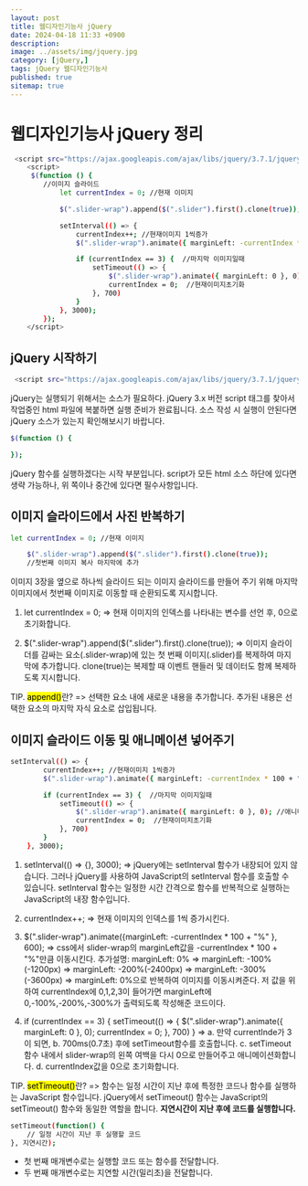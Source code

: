 ```yaml
---
layout: post
title: 웹디자인기능사 jQuery 
date: 2024-04-18 11:33 +0900
description: 
image: ../assets/img/jquery.jpg
category: [jQuery,]
tags: jQuery 웹디자인기능사
published: true
sitemap: true
---
```


# 웹디자인기능사 jQuery 정리

````bash
 <script src="https://ajax.googleapis.com/ajax/libs/jquery/3.7.1/jquery.min.js"></script>
    <script>
     $(function () {
        //이미지 슬라이드
            let currentIndex = 0; //현재 이미지

            $(".slider-wrap").append($(".slider").first().clone(true));  //첫번째 이미지 복사 마지막에 추가

            setInterval(() => {
                currentIndex++; //현재이미지 1씩증가
                $(".slider-wrap").animate({ marginLeft: -currentIndex * 100 + "%" }, 600);

                if (currentIndex == 3) {  //마지막 이미지일때
                    setTimeout(() => {
                        $(".slider-wrap").animate({ marginLeft: 0 }, 0); //애니메이션 정지
                        currentIndex = 0;  //현재이미지초기화
                    }, 700)
                }
            }, 3000);
        });
    </script>
````

##  jQuery 시작하기

````bash
 <script src="https://ajax.googleapis.com/ajax/libs/jquery/3.7.1/jquery.min.js"></script>
 ````
 jQuery는 실행되기 위해서는 소스가 필요하다. jQuery 3.x 버전 script 태그를 찾아서 작업중인 html 파일에 복붙하면 실행 준비가 완료됩니다. 소스 작성 시 실행이 안된다면 jQuery 소스가 있는지 확인해보시기 바랍니다.

 ````bash
 $(function () {

 });
 ````

jQuery 함수를 실행하겠다는 시작 부분입니다. script가 모든 html 소스 하단에 있다면 생략 가능하나, 위 쪽이나 중간에 있다면 필수사항입니다.

##  이미지 슬라이드에서 사진 반복하기

````bash
let currentIndex = 0; //현재 이미지

    $(".slider-wrap").append($(".slider").first().clone(true));  
    //첫번째 이미지 복사 마지막에 추가
 ````

이미지 3장을 옆으로 하나씩 슬라이드 되는 이미지 슬라이드를 만들어 주기 위해 마지막 이미지에서 첫번째 이미지로 이동할 때 순환되도록 지시합니다.

1. let currentIndex = 0; 
=> 현재 이미지의 인덱스를 나타내는 변수를 선언 후, 0으로 초기화합니다.

2. $(".slider-wrap").append($(".slider").first().clone(true)); 
=> 이미지 슬라이더를 감싸는 요소(.slider-wrap)에 있는 첫 번째 이미지(.slider)를 복제하여 마지막에 추가합니다. clone(true)는 복제할 때 이벤트 핸들러 및 데이터도 함께 복제하도록 지시합니다.

TIP. <mark>append()</mark>란?
=> 선택한 요소 내에 새로운 내용을 추가합니다. 추가된 내용은 선택한 요소의 마지막 자식 요소로 삽입됩니다.

##  이미지 슬라이드 이동 및 애니메이션 넣어주기

````bash
setInterval(() => {
        currentIndex++; //현재이미지 1씩증가
        $(".slider-wrap").animate({ marginLeft: -currentIndex * 100 + "%" }, 600);

        if (currentIndex == 3) {  //마지막 이미지일때
            setTimeout(() => {
                $(".slider-wrap").animate({ marginLeft: 0 }, 0); //애니메이션 정지
                currentIndex = 0;  //현재이미지초기화
            }, 700)
        }
    }, 3000);
````

1. setInterval(() => {}, 3000);
=> jQuery에는 setInterval 함수가 내장되어 있지 않습니다. 그러나 jQuery를 사용하여 JavaScript의 setInterval 함수를 호출할 수 있습니다. setInterval 함수는 일정한 시간 간격으로 함수를 반복적으로 실행하는 JavaScript의 내장 함수입니다.

2. currentIndex++;
=> 현재 이미지의 인덱스를 1씩 증가시킨다.

3. $(".slider-wrap").animate({marginLeft: -currentIndex * 100 + "%" }, 600);
=> css에서 slider-wrap의 marginLeft값을 -currentIndex * 100 + "%"만큼 이동시킨다.
추가설명: marginLeft: 0% => marginLeft: -100%(-1200px) => marginLeft: -200%(-2400px) => marginLeft: -300%(-3600px) => marginLeft: 0%으로 반복하여 이미지를 이동시켜준다. 저 값을 위하여 currentIndex에 0,1,2,3이 들어가면 marginLeft에 0,-100%,-200%,-300%가 출력되도록 작성해준 코드이다.

4. if (currentIndex == 3) { 
        setTimeout(() => {
            $(".slider-wrap").animate({ marginLeft: 0 }, 0);
            currentIndex = 0; 
        }, 700)
    }
=>  a. 만약 currentInde가 3이 되면,
    b. 700ms(0.7초) 후에 setTimeout함수를 호출합니다.
    c. setTimeout함수 내에서 slider-wrap의 왼쪽 여백을 다시 0으로 만들어주고 애니메이션화합니다.
    d. currentIndex값을 0으로 초기화합니다.

TIP. <mark>setTimeout()</mark>란?
=> 함수는 일정 시간이 지난 후에 특정한 코드나 함수를 실행하는 JavaScript 함수입니다. jQuery에서 setTimeout() 함수는 JavaScript의 setTimeout() 함수와 동일한 역할을 합니다. <b>지연시간이 지난 후에 코드를 실행합니다.</b>

````bash
setTimeout(function() {
    // 일정 시간이 지난 후 실행할 코드
}, 지연시간);
````

* 첫 번째 매개변수로는 실행할 코드 또는 함수를 전달합니다.
* 두 번째 매개변수로는 지연할 시간(밀리초)을 전달합니다.
